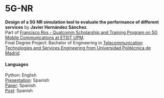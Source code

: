# 5G-NR

**Design of a 5G NR simulation tool to evaluate the performance of different services** by **Javier Hernández Sánchez**.\
Part of [Francisco Ros - Qualcomm Scholarship and Training Program on 5G Mobile Communications at ETSIT UPM](https://www.programa5gfranciscoros.etsit.upm.es/?page_id=37).\
Final Degree Project: Bachelor of Engineering in [Telecommunication Technologies and Services Engineering from Universidad Politécnica de Madrid](http://www.etsit.upm.es/de/studies/bachelor-of-engineering-in-telecommunication-technologies-and-services.html).

#### Languages
Python: English\
[Presentation](https://github.com/javierhersan/5G-NR/blob/main/presentation.pptx): Spanish\
[Paper](https://github.com/javierhersan/5G-NR/blob/main/paper.pdf): Spanish\
[Post](https://github.com/javierhersan/5G-NR/blob/main/post.pdf): Spanish

